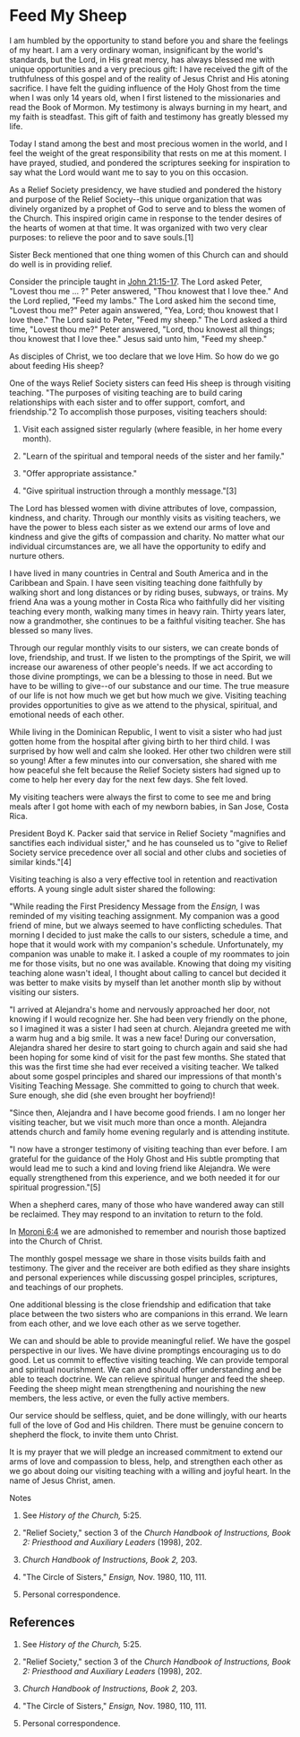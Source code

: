 # Feed My Sheep

I am humbled by the opportunity to stand before you and share the feelings of
my heart. I am a very ordinary woman, insignificant by the world's standards,
but the Lord, in His great mercy, has always blessed me with unique
opportunities and a very precious gift: I have received the gift of the
truthfulness of this gospel and of the reality of Jesus Christ and His atoning
sacrifice. I have felt the guiding influence of the Holy Ghost from the time
when I was only 14 years old, when I first listened to the missionaries and
read the Book of Mormon. My testimony is always burning in my heart, and my
faith is steadfast. This gift of faith and testimony has greatly blessed my
life.

Today I stand among the best and most precious women in the world, and I feel
the weight of the great responsibility that rests on me at this moment. I have
prayed, studied, and pondered the scriptures seeking for inspiration to say
what the Lord would want me to say to you on this occasion.

As a Relief Society presidency, we have studied and pondered the history and
purpose of the Relief Society--this unique organization that was divinely
organized by a prophet of God to serve and to bless the women of the Church.
This inspired origin came in response to the tender desires of the hearts of
women at that time. It was organized with two very clear purposes: to relieve
the poor and to save souls.[1]

Sister Beck mentioned that one thing women of this Church can and should do
well is in providing relief.

Consider the principle taught in [John
21:15-17](https://www.lds.org/scriptures/nt/john/21.15-17?lang=eng#14). The
Lord asked Peter, "Lovest thou me ... ?" Peter answered, "Thou knowest that I
love thee." And the Lord replied, "Feed my lambs." The Lord asked him the
second time, "Lovest thou me?" Peter again answered, "Yea, Lord; thou knowest
that I love thee." The Lord said to Peter, "Feed my sheep." The Lord asked a
third time, "Lovest thou me?" Peter answered, "Lord, thou knowest all things;
thou knowest that I love thee." Jesus said unto him, "Feed my sheep."

As disciples of Christ, we too declare that we love Him. So how do we go about
feeding His sheep?

One of the ways Relief Society sisters can feed His sheep is through visiting
teaching. "The purposes of visiting teaching are to build caring relationships
with each sister and to offer support, comfort, and friendship."2 To
accomplish those purposes, visiting teachers should:

  1. Visit each assigned sister regularly (where feasible, in her home every month).

  2. "Learn of the spiritual and temporal needs of the sister and her family."

  3. "Offer appropriate assistance."

  4. "Give spiritual instruction through a monthly message."[3]

The Lord has blessed women with divine attributes of love, compassion,
kindness, and charity. Through our monthly visits as visiting teachers, we
have the power to bless each sister as we extend our arms of love and kindness
and give the gifts of compassion and charity. No matter what our individual
circumstances are, we all have the opportunity to edify and nurture others.

I have lived in many countries in Central and South America and in the
Caribbean and Spain. I have seen visiting teaching done faithfully by walking
short and long distances or by riding buses, subways, or trains. My friend Ana
was a young mother in Costa Rica who faithfully did her visiting teaching
every month, walking many times in heavy rain. Thirty years later, now a
grandmother, she continues to be a faithful visiting teacher. She has blessed
so many lives.

Through our regular monthly visits to our sisters, we can create bonds of
love, friendship, and trust. If we listen to the promptings of the Spirit, we
will increase our awareness of other people's needs. If we act according to
those divine promptings, we can be a blessing to those in need. But we have to
be willing to give--of our substance and our time. The true measure of our
life is not how much we get but how much we give. Visiting teaching provides
opportunities to give as we attend to the physical, spiritual, and emotional
needs of each other.

While living in the Dominican Republic, I went to visit a sister who had just
gotten home from the hospital after giving birth to her third child. I was
surprised by how well and calm she looked. Her other two children were still
so young! After a few minutes into our conversation, she shared with me how
peaceful she felt because the Relief Society sisters had signed up to come to
help her every day for the next few days. She felt loved.

My visiting teachers were always the first to come to see me and bring meals
after I got home with each of my newborn babies, in San Jose, Costa Rica.

President Boyd K. Packer said that service in Relief Society "magnifies and
sanctifies each individual sister," and he has counseled us to "give to Relief
Society service precedence over all social and other clubs and societies of
similar kinds."[4]

Visiting teaching is also a very effective tool in retention and reactivation
efforts. A young single adult sister shared the following:

"While reading the First Presidency Message from the _Ensign,_ I was reminded
of my visiting teaching assignment. My companion was a good friend of mine,
but we always seemed to have conflicting schedules. That morning I decided to
just make the calls to our sisters, schedule a time, and hope that it would
work with my companion's schedule. Unfortunately, my companion was unable to
make it. I asked a couple of my roommates to join me for those visits, but no
one was available. Knowing that doing my visiting teaching alone wasn't ideal,
I thought about calling to cancel but decided it was better to make visits by
myself than let another month slip by without visiting our sisters.

"I arrived at Alejandra's home and nervously approached her door, not knowing
if I would recognize her. She had been very friendly on the phone, so I
imagined it was a sister I had seen at church. Alejandra greeted me with a
warm hug and a big smile. It was a new face! During our conversation,
Alejandra shared her desire to start going to church again and said she had
been hoping for some kind of visit for the past few months. She stated that
this was the first time she had ever received a visiting teacher. We talked
about some gospel principles and shared our impressions of that month's
Visiting Teaching Message. She committed to going to church that week. Sure
enough, she did (she even brought her boyfriend)!

"Since then, Alejandra and I have become good friends. I am no longer her
visiting teacher, but we visit much more than once a month. Alejandra attends
church and family home evening regularly and is attending institute.

"I now have a stronger testimony of visiting teaching than ever before. I am
grateful for the guidance of the Holy Ghost and His subtle prompting that
would lead me to such a kind and loving friend like Alejandra. We were equally
strengthened from this experience, and we both needed it for our spiritual
progression."[5]

When a shepherd cares, many of those who have wandered away can still be
reclaimed. They may respond to an invitation to return to the fold.

In [Moroni 6:4](https://www.lds.org/scriptures/bofm/moro/6.4?lang=eng#3) we
are admonished to remember and nourish those baptized into the Church of
Christ.

The monthly gospel message we share in those visits builds faith and
testimony. The giver and the receiver are both edified as they share insights
and personal experiences while discussing gospel principles, scriptures, and
teachings of our prophets.

One additional blessing is the close friendship and edification that take
place between the two sisters who are companions in this errand. We learn from
each other, and we love each other as we serve together.

We can and should be able to provide meaningful relief. We have the gospel
perspective in our lives. We have divine promptings encouraging us to do good.
Let us commit to effective visiting teaching. We can provide temporal and
spiritual nourishment. We can and should offer understanding and be able to
teach doctrine. We can relieve spiritual hunger and feed the sheep. Feeding
the sheep might mean strengthening and nourishing the new members, the less
active, or even the fully active members.

Our service should be selfless, quiet, and be done willingly, with our hearts
full of the love of God and His children. There must be genuine concern to
shepherd the flock, to invite them unto Christ.

It is my prayer that we will pledge an increased commitment to extend our arms
of love and compassion to bless, help, and strengthen each other as we go
about doing our visiting teaching with a willing and joyful heart. In the name
of Jesus Christ, amen.

Notes

  1. See _History of the Church,_ 5:25.

  2. "Relief Society," section 3 of the _Church Handbook of Instructions, Book 2: Priesthood and Auxiliary Leaders_ (1998), 202.

  3. _Church Handbook of Instructions, Book 2,_ 203.

  4. "The Circle of Sisters," _Ensign,_ Nov. 1980, 110, 111.

  5. Personal correspondence.

## References

  1.  See _History of the Church,_ 5:25.

  2.  "Relief Society," section 3 of the _Church Handbook of Instructions, Book 2: Priesthood and Auxiliary Leaders_ (1998), 202.

  3.   _Church Handbook of Instructions, Book 2,_ 203.

  4.  "The Circle of Sisters," _Ensign,_ Nov. 1980, 110, 111.

  5.  Personal correspondence.

